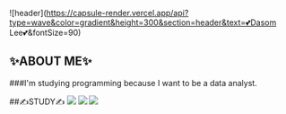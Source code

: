 ![header](https://capsule-render.vercel.app/api?type=wave&color=gradient&height=300&section=header&text=💕Dasom Lee💕&fontSize=90)



## ✨ABOUT ME✨
###I'm studying programming because I want to be a data analyst.



##✍STUDY✍
<img src="https://img.shields.io/badge/Python-3766AB?style=flat-square&logo=Python&logoColor=white"/></a>
<img src="https://img.shields.io/badge/R-276DC3?style=flat-square&logo=Python&logoColor=white"/></a>
<img src="https://img.shields.io/badge/MySQL-4479A1?style=flat-square&logo=Python&logoColor=white"/></a>


<!--
**somidaaa/somidaaa** is a ✨ _special_ ✨ repository because its `README.md` (this file) appears on your GitHub profile.



